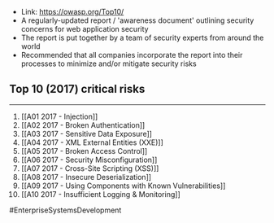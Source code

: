 - Link: https://owasp.org/Top10/
- A regularly-updated report / 'awareness document' outlining security concerns for web application security
- The report is put together by a team of security experts from around the world 
- Recommended that all companies incorporate the report into their processes to minimize and/or mitigate security risks

## Top 10 (2017) critical risks
---
1) [[A01 2017 - Injection]]
2) [[A02 2017 - Broken Authentication]]
3) [[A03 2017 - Sensitive Data Exposure]]
4) [[A04 2017 - XML External Entities (XXE)]]
5) [[A05 2017 - Broken Access Control]]
6) [[A06 2017 - Security Misconfiguration]]
7) [[A07 2017 - Cross-Site Scripting (XSS)]]
8) [[A08 2017 - Insecure Deserialization]]
9) [[A09 2017 - Using Components with Known Vulnerabilities]]
10) [[A10 2017 - Insufficient Logging & Monitoring]]

#EnterpriseSystemsDevelopment 